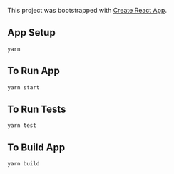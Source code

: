 This project was bootstrapped with [Create React App](https://github.com/facebook/create-react-app).

## App Setup

`yarn`

## To Run App

`yarn start`

## To Run Tests

`yarn test`

## To Build App

`yarn build`
